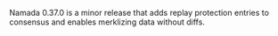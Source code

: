 Namada 0.37.0 is a minor release that adds replay protection entries to consensus and enables merklizing data without diffs.
